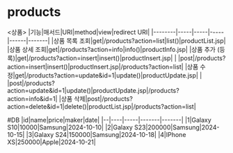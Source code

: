 # products
<상품>
|기능|매서드|URI|method|view|redirect URI|
|--------|-----|-----|-----|------|-------|
|상품 목록 조회|get|/products?action=list|list()|productList.jsp|
|상품 상세 조회|get|/products?action=info|info()|productInfo.jsp|
|상품 추가 (등록)|get|/products?action=insert|insert()|productInsert.jsp|
|				|post|/products?action=insert|insert()|productInsert.jsp|/products?action=list|
|상품 수정|get|/products?action=update&id=1|update()|productUpdate.jsp|	
|				|post|/products?action=update&id=1|update()|productUpdate.jsp|/products?action=info&id=1|
|상품 삭제|post|/products?action=delete&id=1|delete()|productList.jsp|/products?action=list|


#DB
|id|name|price|maker|date|
|--|----|-----|-------|-------|
|1|Galaxy S10|10000|Samsung|2024-10-10|
|2|Galaxy S23|200000|Samsung|2024-10-15|
|3|Galaxy S24|150000|Samsung|2024-10-18|
|4|IPhone XS|250000|Apple|2024-10-21|

